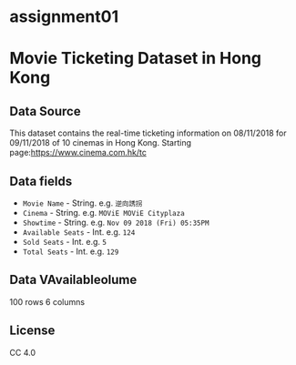 # assignment01
#  Movie Ticketing Dataset in Hong Kong

## Data Source

This dataset contains the real-time ticketing information on 08/11/2018 for 09/11/2018 of 10 cinemas in Hong Kong.
Starting page:https://www.cinema.com.hk/tc

## Data fields

* `Movie Name` - String. e.g. `逆向誘拐`
* `Cinema` - String. e.g. `MOViE MOViE Cityplaza`
* `Showtime` - String. e.g. `Nov 09 2018 (Fri) 05:35PM`
* `Available Seats` - Int. e.g. `124`
* `Sold Seats` - Int. e.g. `5`
* `Total Seats` - Int. e.g. `129`

## Data VAvailableolume
100 rows 6 columns

## License
CC 4.0
